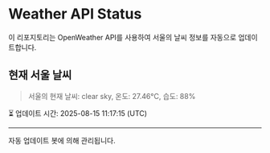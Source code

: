 
# Weather API Status

이 리포지토리는 OpenWeather API를 사용하여 서울의 날씨 정보를 자동으로 업데이트합니다.

## 현재 서울 날씨
> 서울의 현재 날씨: clear sky, 온도: 27.46°C, 습도: 88%

⏳ 업데이트 시간: 2025-08-15 11:17:15 (UTC)

---
자동 업데이트 봇에 의해 관리됩니다.
